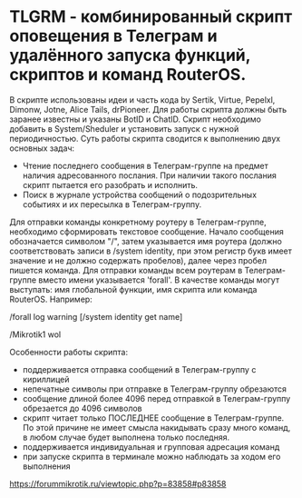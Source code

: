 # TLGRM - комбинированный скрипт оповещения в Телеграм и удалённого запуска функций, скриптов и команд RouterOS.

В скрипте использованы идеи и часть кода by Sertik, Virtue, Pepelxl, Dimonw, Jotne, Alice Tails, drPioneer.
Для работы скрипта должны быть заранее известны и указаны BotID и ChatID.
Скрипт необходимо добавить в System/Sheduler и установить запуск с нужной периодичностью.
Суть работы скрипта сводится к выполнению двух основных задач:
 - Чтение последнего сообщения в Телеграм-группе на предмет наличия адресованного послания. При наличии такого послания скрипт пытается его разобрать и исполнить.
 - Поиск в журнале устройства сообщений о подозрительных событиях и их пересылка в Телеграм-группу.

Для отправки команды конкретному роутеру в Телеграм-группе, необходимо сформировать текстовое сообщение. Начало сообщения обозначается символом "/", затем указывается имя роутера (должно соответствовать записи в /system identity, при этом регистр букв имеет значение и не должно содержать пробелов), далее через пробел пишется команда.
Для отправки команды всем роутерам в Телеграм-группе вместо имени указывается 'forall'.
В качестве команды могут выступать: имя глобальной функции, имя скрипта или команда RouterOS. Например:

/forall log warning [/system identity get name]

/Mikrotik1 wol

Особенности работы скрипта:
 - поддерживается отправка сообщений в Телеграм-группу с кириллицей
 - непечатные символы при отправке в Телеграм-группу обрезаются
 - сообщение длиной более 4096 перед отправкой в Телеграм-группу обрезается до 4096 символов
 - скрипт читает только ПОСЛЕДНЕЕ сообщение в Телеграм-группе. По этой причине не имеет смысла накидывать сразу много команд, в любом случае будет выполнена только последняя.
 - поддерживается индивидуальная и групповая адресация команд
 - при запуске скрипта в терминале можно наблюдать за ходом его выполнения

https://forummikrotik.ru/viewtopic.php?p=83858#p83858
